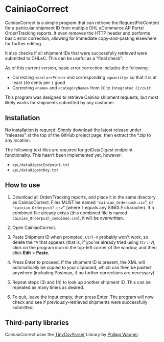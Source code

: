 # CainiaoCorrect #

CainiaoCorrect is a simple program that can retrieve the RequestFileContent for a particular shipment ID from multiple DHL eCommerce AP Portal Order/Tracking reports. It even removes the HTTP header and performs basic error correction, allowing for immediate copy-and-pasting elsewhere for further editing.

It also checks if all shipment IDs that were successfully retrieved were submitted to DHLeC. This can be useful as a "final check". 

As of this current version, basic error correction includes the following:
 * Correcting `<declarePrice>` and corresponding `<quantity>` so that it is at least `100` cents per `1` good
 * Correcting `<name>` and `<categoryName>` from `IC` to `Integrated Circuit`

This program was designed to retrieve Cainiao shipment requests, but most likely works for shipments submitted by any customer.

## Installation ##

No installation is requred. Simply download the latest release under "releases" at the top of the GitHub project page, then extract the *.zip to any location.

The following text files are required for getDataDigest endpoint functionality. This hasn't been implemented yet, however:
 * `api/dataDigestEndpoint.txt`
 * `api/dataDigestKey.txt`

## How to use ##

1. Download all Order/Tracking reports, and place it in the same directory as CainiaoCorrect. Files MUST be named `"cainiao_Orderpush.csv`", or `"cainiao_Orderpush?.csv`" (where `?` equals any SINGLE character). If a combined file already exists (this combined file is named `cainiao_Orderpush_combined.csv`), it will be overwritten.

2. Open CainiaoCorrect.

3. Paste Shipment ID when prompted. `Ctrl-V` probably won't work, so delete the `^V` that appears (that is, if you've already tried using `Ctrl-V`), click on the program icon in the top-left corner of the window, and then click **Edit** > **Paste**.

4. Press Enter to proceed. If the shipment ID is present, the XML will automatically be copied to your clipboard, which can then be pasted anywhere (including Postman, if no further corrections are necessary). 

5. Repeat steps (3) and (4) to look up another shipment ID. This can be repeated as many times as desired.

6. To quit, leave the input empty, then press Enter. The program will now check and see if previously-retrieved shipments were successfully submitted.


## Third-party libraries ##

CainiaoCorrect uses the [TinyCsvParser](https://github.com/bytefish/TinyCsvParser) Library by [Philipp Wagner](http://www.bytefish.de).